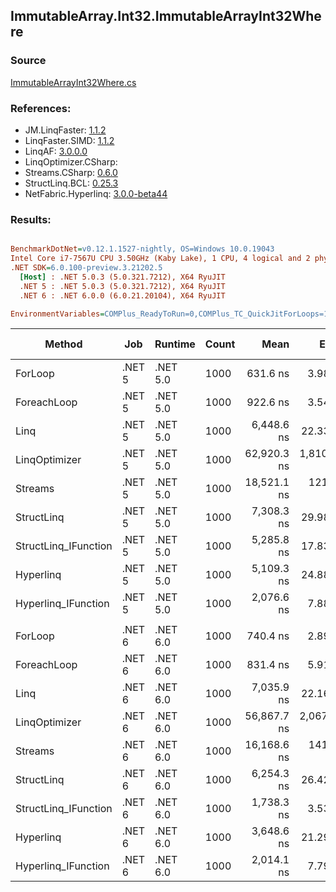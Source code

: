 ﻿## ImmutableArray.Int32.ImmutableArrayInt32Where

### Source
[ImmutableArrayInt32Where.cs](../LinqBenchmarks/ImmutableArray/Int32/ImmutableArrayInt32Where.cs)

### References:
- JM.LinqFaster: [1.1.2](https://www.nuget.org/packages/JM.LinqFaster/1.1.2)
- LinqFaster.SIMD: [1.1.2](https://www.nuget.org/packages/LinqFaster.SIMD/1.0.3)
- LinqAF: [3.0.0.0](https://www.nuget.org/packages/LinqAF/3.0.0.0)
- LinqOptimizer.CSharp: [](https://www.nuget.org/packages/LinqOptimizer.CSharp/)
- Streams.CSharp: [0.6.0](https://www.nuget.org/packages/Streams.CSharp/0.6.0)
- StructLinq.BCL: [0.25.3](https://www.nuget.org/packages/StructLinq.BCL/0.25.3)
- NetFabric.Hyperlinq: [3.0.0-beta44](https://www.nuget.org/packages/NetFabric.Hyperlinq/3.0.0-beta44)

### Results:
``` ini

BenchmarkDotNet=v0.12.1.1527-nightly, OS=Windows 10.0.19043
Intel Core i7-7567U CPU 3.50GHz (Kaby Lake), 1 CPU, 4 logical and 2 physical cores
.NET SDK=6.0.100-preview.3.21202.5
  [Host] : .NET 5.0.3 (5.0.321.7212), X64 RyuJIT
  .NET 5 : .NET 5.0.3 (5.0.321.7212), X64 RyuJIT
  .NET 6 : .NET 6.0.0 (6.0.21.20104), X64 RyuJIT

EnvironmentVariables=COMPlus_ReadyToRun=0,COMPlus_TC_QuickJitForLoops=1,COMPlus_TieredPGO=1  

```
|               Method |    Job |  Runtime | Count |        Mean |       Error |      StdDev |      Median |  Ratio | RatioSD |   Gen 0 | Gen 1 | Gen 2 | Allocated |
|--------------------- |------- |--------- |------ |------------:|------------:|------------:|------------:|-------:|--------:|--------:|------:|------:|----------:|
|              ForLoop | .NET 5 | .NET 5.0 |  1000 |    631.6 ns |     3.98 ns |     3.53 ns |    631.5 ns |   1.00 |    0.00 |       - |     - |     - |         - |
|          ForeachLoop | .NET 5 | .NET 5.0 |  1000 |    922.6 ns |     3.54 ns |     2.95 ns |    921.8 ns |   1.46 |    0.00 |       - |     - |     - |         - |
|                 Linq | .NET 5 | .NET 5.0 |  1000 |  6,448.6 ns |    22.33 ns |    19.80 ns |  6,449.4 ns |  10.21 |    0.06 |  0.0229 |     - |     - |      48 B |
|        LinqOptimizer | .NET 5 | .NET 5.0 |  1000 | 62,920.3 ns | 1,810.44 ns | 5,338.13 ns | 59,290.9 ns | 109.81 |    3.10 | 15.0146 |     - |     - |  31,535 B |
|              Streams | .NET 5 | .NET 5.0 |  1000 | 18,521.1 ns |   121.09 ns |   101.12 ns | 18,497.6 ns |  29.30 |    0.23 |  0.2747 |     - |     - |     608 B |
|           StructLinq | .NET 5 | .NET 5.0 |  1000 |  7,308.3 ns |    29.98 ns |    26.58 ns |  7,309.0 ns |  11.57 |    0.08 |  0.0153 |     - |     - |      32 B |
| StructLinq_IFunction | .NET 5 | .NET 5.0 |  1000 |  5,285.8 ns |    17.83 ns |    14.89 ns |  5,288.9 ns |   8.36 |    0.04 |       - |     - |     - |         - |
|            Hyperlinq | .NET 5 | .NET 5.0 |  1000 |  5,109.3 ns |    24.88 ns |    23.27 ns |  5,103.2 ns |   8.09 |    0.04 |       - |     - |     - |         - |
|  Hyperlinq_IFunction | .NET 5 | .NET 5.0 |  1000 |  2,076.6 ns |     7.88 ns |     7.37 ns |  2,078.2 ns |   3.29 |    0.02 |       - |     - |     - |         - |
|                      |        |          |       |             |             |             |             |        |         |         |       |       |           |
|              ForLoop | .NET 6 | .NET 6.0 |  1000 |    740.4 ns |     2.89 ns |     2.26 ns |    740.3 ns |   1.00 |    0.00 |       - |     - |     - |         - |
|          ForeachLoop | .NET 6 | .NET 6.0 |  1000 |    831.4 ns |     5.91 ns |     5.53 ns |    830.8 ns |   1.12 |    0.01 |       - |     - |     - |         - |
|                 Linq | .NET 6 | .NET 6.0 |  1000 |  7,035.9 ns |    22.16 ns |    19.65 ns |  7,040.2 ns |   9.50 |    0.05 |  0.0229 |     - |     - |      48 B |
|        LinqOptimizer | .NET 6 | .NET 6.0 |  1000 | 56,867.7 ns | 2,067.41 ns | 5,997.92 ns | 52,832.8 ns |  78.47 |    5.76 | 14.8315 |     - |     - |  31,092 B |
|              Streams | .NET 6 | .NET 6.0 |  1000 | 16,168.6 ns |   141.79 ns |   118.40 ns | 16,149.6 ns |  21.86 |    0.15 |  0.2747 |     - |     - |     608 B |
|           StructLinq | .NET 6 | .NET 6.0 |  1000 |  6,254.3 ns |    26.42 ns |    23.42 ns |  6,258.2 ns |   8.45 |    0.05 |  0.0153 |     - |     - |      32 B |
| StructLinq_IFunction | .NET 6 | .NET 6.0 |  1000 |  1,738.3 ns |     3.53 ns |     2.94 ns |  1,737.7 ns |   2.35 |    0.01 |       - |     - |     - |         - |
|            Hyperlinq | .NET 6 | .NET 6.0 |  1000 |  3,648.6 ns |    21.29 ns |    19.91 ns |  3,642.3 ns |   4.93 |    0.04 |       - |     - |     - |         - |
|  Hyperlinq_IFunction | .NET 6 | .NET 6.0 |  1000 |  2,014.1 ns |     7.79 ns |     7.28 ns |  2,013.7 ns |   2.72 |    0.01 |       - |     - |     - |         - |
